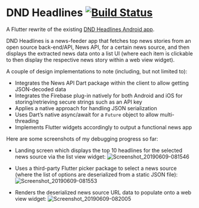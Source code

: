 # DND Headlines [![Build Status](https://app.bitrise.io/app/fc857c06d9e15704/status.svg?token=V1rAoQ3inC0Sm_DlS-N3uQ&branch=flutter)](https://app.bitrise.io/app/fc857c06d9e15704)

A Flutter rewrite of the existing [DND Headlines Android app](https://play.google.com/store/apps/details?id=com.davenotdavid.dndheadlines).

DND Headlines is a news-feeder app that fetches top news stories from an open source back-end/API, News API, for a certain news source, and then displays the extracted news data onto a list UI (where each item is clickable to then display the respective news story within a web view widget).

A couple of design implementations to note (including, but not limited to):
- Integrates the News API Dart package within the client to allow getting JSON-decoded data
- Integrates the Firebase plug-in natively for both Android and iOS for storing/retrieving secure strings such as an API key
- Applies a native approach for handling JSON serialization
- Uses Dart’s native async/await for a `Future` object to allow multi-threading
- Implements Flutter widgets accordingly to output a functional news app

Here are some screenshots of my debugging progress so far:

- Landing screen which displays the top 10 headlines for the selected news source via the list view widget:
![Screenshot_20190609-081546](https://user-images.githubusercontent.com/25012364/59159084-8a338000-8a92-11e9-8508-1bacd2d2d91a.png)

- Uses a third-party Flutter picker package to select a news source (where the list of options are deserialized from a static JSON file):
![Screenshot_20190609-081553](https://user-images.githubusercontent.com/25012364/59159085-8a338000-8a92-11e9-8491-1399fe693d3b.png)

- Renders the deserialized news source URL data to populate onto a web view widget:
![Screenshot_20190609-082005](https://user-images.githubusercontent.com/25012364/59159086-8a338000-8a92-11e9-8078-e6f235ed680f.png)

